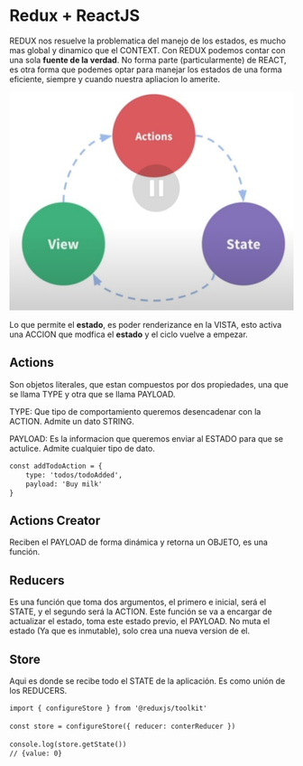 # Redux + ReactJS

REDUX nos resuelve la problematica del manejo de los estados, es mucho mas global y dinamico que el CONTEXT. Con REDUX podemos contar con una sola **fuente de la verdad**.
No forma parte (particularmente) de REACT, es otra forma que podemes optar para manejar los estados de una forma eficiente, siempre y cuando nuestra apliacion lo amerite. 

![example image](./src/assets/redux.jpg)

Lo que permite el **estado**, es poder renderizance en la VISTA, esto activa una ACCION que modfica el **estado** y el ciclo vuelve a empezar.


## Actions

Son objetos literales, que estan compuestos por dos propiedades, una que se llama TYPE y otra que se llama PAYLOAD.

TYPE: Que tipo de comportamiento queremos desencadenar con la ACTION. Admite un dato STRING.

PAYLOAD: Es la informacion que queremos enviar al ESTADO para que se actulice. Admite cualquier tipo de dato.

```
const addTodoAction = {
    type: 'todos/todoAdded',
    payload: 'Buy milk'
}
```

## Actions Creator

Reciben el PAYLOAD de forma dinámica y retorna un OBJETO, es una función.

## Reducers

Es una función que toma dos argumentos, el primero e inicial, será el STATE, y el segundo será la ACTION. 
Este función se va a encargar de actualizar el estado, toma este estado previo, el PAYLOAD.
No muta el estado (Ya que es inmutable), solo crea una nueva version de el.


## Store

Aqui es donde se recibe todo el STATE de la aplicación. Es como unión de los REDUCERS.

```
import { configureStore } from '@reduxjs/toolkit'

const store = configureStore({ reducer: conterReducer })

console.log(store.getState())
// {value: 0}
```
